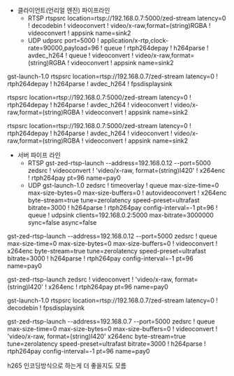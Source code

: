 - 클라이언트(언리얼 엔진) 파이프라인 
  - RTSP
    rtspsrc location=rtsp://192.168.0.7:5000/zed-stream latency=0 ! decodebin ! videoconvert ! video/x-raw,format=(string)RGBA ! videoconvert ! appsink name=sink2 
  - UDP
    udpsrc port=5000 ! application/x-rtp,clock-rate=90000,payload=96 ! queue ! rtph264depay ! h264parse ! avdec_h264 ! queue ! videoconvert ! video/x-raw,format=(string)RGBA ! videoconvert ! appsink name=sink2 

gst-launch-1.0 rtspsrc location=rtsp://192.168.0.7/zed-stream latency=0 ! rtph264depay ! h264parse ! avdec_h264 ! fpsdisplaysink

rtspsrc location=rtsp://192.168.0.7:5000/zed-stream latency=0 ! rtph264depay ! h264parse ! avdec_h264 ! videoconvert ! video/x-raw,format=(string)RGBA ! videoconvert ! appsink name=sink2

rtspsrc location=rtsp://192.168.0.7:5000/zed-stream latency=0 ! rtph264depay ! h264parse ! avdec_h264 ! videoconvert ! video/x-raw,format=(string)RGBA ! videoconvert ! appsink name=sink2
- 서버 파이프 라인
  - RTSP
    gst-zed-rtsp-launch --address=192.168.0.12 --port=5000 zedsrc ! videoconvert ! 'video/x-raw, format=(string)I420' ! x264enc ! rtph264pay pt=96 name=pay0
  -  UDP
	gst-launch-1.0 zedsrc ! timeoverlay ! queue max-size-time=0 max-size-bytes=0 max-size-buffers=0 ! autovideoconvert ! x264enc byte-stream=true tune=zerolatency speed-preset=ultrafast bitrate=3000 ! h264parse ! rtph264pay config-interval=-1 pt=96 ! queue ! udpsink clients=192.168.0.2:5000 max-bitrate=3000000 sync=false async=false

gst-zed-rtsp-launch --address=192.168.0.12 --port=5000 zedsrc !  queue max-size-time=0 max-size-bytes=0 max-size-buffers=0 ! videoconvert ! x264enc byte-stream=true tune=zerolatency speed-preset=ultrafast bitrate=3000 ! h264parse ! rtph264pay config-interval=-1 pt=96 name=pay0

   gst-zed-rtsp-launch zedsrc ! videoconvert ! 'video/x-raw, format=(string)I420' ! x264enc ! rtph264pay pt=96 name=pay0

gst-launch-1.0 rtspsrc location=rtsp://192.168.0.7/zed-stream latency=0 ! decodebin ! fpsdisplaysink

gst-zed-rtsp-launch --address=192.168.0.7 --port=5000 zedsrc ! queue max-size-time=0 max-size-bytes=0 max-size-buffers=0 ! videoconvert ! 'video/x-raw, format=(string)I420' x264enc byte-stream=true tune=zerolatency speed-preset=ultrafast bitrate=3000 ! h264parse ! rtph264pay config-interval=-1 pt=96 name=pay0


h265 인코딩방식으로 하는게 더 좋을지도 모름 
